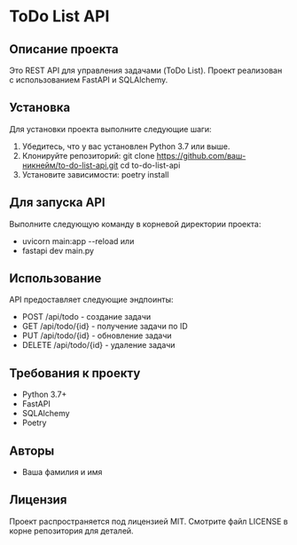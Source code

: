 # ToDo List API

## Описание проекта

Это REST API для управления задачами (ToDo List). Проект реализован с использованием FastAPI и SQLAlchemy.

## Установка

Для установки проекта выполните следующие шаги:

1. Убедитесь, что у вас установлен Python 3.7 или выше.
2. Клонируйте репозиторий:
git clone https://github.com/ваш-никнейм/to-do-list-api.git cd to-do-list-api
3. Установите зависимости:
poetry install

## Для запуска API 
Выполните следующую команду в корневой директории проекта:
- uvicorn main:app --reload 
или
- fastapi dev main.py

## Использование

API предоставляет следующие эндпоинты:

- POST /api/todo - создание задачи
- GET /api/todo/{id} - получение задачи по ID  
- PUT /api/todo/{id} - обновление задачи
- DELETE /api/todo/{id} - удаление задачи

## Требования к проекту

- Python 3.7+
- FastAPI
- SQLAlchemy
- Poetry

## Авторы

- Ваша фамилия и имя

## Лицензия

Проект распространяется под лицензией MIT. Смотрите файл LICENSE в корне репозитория для деталей.
